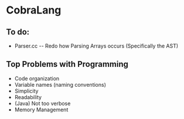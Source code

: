 CobraLang
=========

To do:
-------
  - Parser.cc -- Redo how Parsing Arrays occurs (Specifically the AST)
 		
Top Problems with Programming
-----------------------------
 - Code organization
 - Variable names (naming conventions)
 - Simplicity
 - Readability
 - (Java) Not too verbose
 - Memory Management